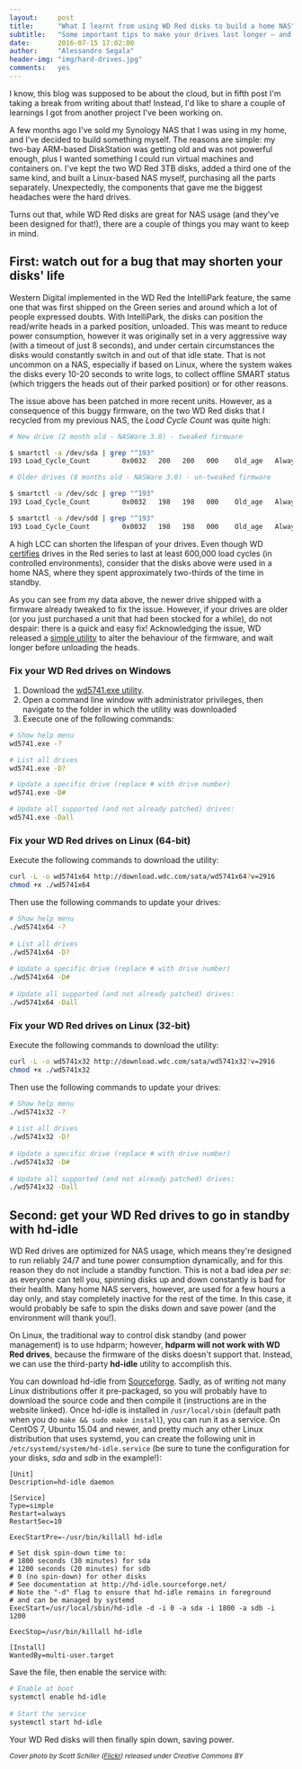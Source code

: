 ```yaml
---
layout:     post
title:      "What I learnt from using WD Red disks to build a home NAS"
subtitle:   "Some important tips to make your drives last longer — and how to spin them down automatically on Linux"
date:       2016-07-15 17:02:00
author:     "Alessandro Segala"
header-img: "img/hard-drives.jpg"
comments:   yes
---
```


I know, this blog was supposed to be about the cloud, but in fifth post I'm taking a break from writing about that! Instead, I'd like to share a couple of learnings I got from another project I've been working on.

A few months ago I've sold my Synology NAS that I was using in my home, and I've decided to build something myself. The reasons are simple: my two-bay ARM-based DiskStation was getting old and was not powerful enough, plus I wanted something I could run virtual machines and containers on. I've kept the two WD Red 3TB disks, added a third one of the same kind, and built a Linux-based NAS myself, purchasing all the parts separately. Unexpectedly, the components that gave me the biggest headaches were the hard drives.

Turns out that, while WD Red disks are great for NAS usage (and they've been designed for that!), there are a couple of things you may want to keep in mind.

## First: watch out for a bug that may shorten your disks' life

Western Digital implemented in the WD Red the IntelliPark feature, the same one that was first shipped on the Green series and around which a lot of people expressed doubts. With IntelliPark, the disks can position the read/write heads in a parked position, unloaded. This was meant to reduce power consumption, however it was originally set in a very aggressive way (with a timeout of just 8 seconds), and under certain circumstances the disks would constantly switch in and out of that idle state. That is not uncommon on a NAS, especially if based on Linux, where the system wakes the disks every 10-20 seconds to write logs, to collect offline SMART status (which triggers the heads out of their parked position) or for other reasons.

The issue above has been patched in more recent units. However, as a consequence of this buggy firmware, on the two WD Red disks that I recycled from my previous NAS, the *Load Cycle Count* was quite high:

````bash
# New drive (2 month old - NASWare 3.0) - tweaked firmware

$ smartctl -a /dev/sda | grep "^193"
193 Load_Cycle_Count        0x0032   200   200   000    Old_age   Always       -       387

# Older drives (8 months old - NASWare 3.0) - un-tweaked firmware

$ smartctl -a /dev/sdc | grep "^193"
193 Load_Cycle_Count        0x0032   198   198   000    Old_age   Always       -       7070

$ smartctl -a /dev/sdd | grep "^193"
193 Load_Cycle_Count        0x0032   198   198   000    Old_age   Always       -       7086 
````

A high LCC can shorten the lifespan of your drives. Even though WD [certifies](http://www.wdc.com/wdproducts/library/SpecSheet/ENG/2879-800002.pdf) drives in the Red series to last at least 600,000 load cycles (in controlled environments), consider that the disks above were used in a home NAS, where they spent approximately two-thirds of the time in standby.

As you can see from my data above, the newer drive shipped with a firmware already tweaked to fix the issue. However, if your drives are older (or you just purchased a unit that had been stocked for a while), do not despair: there is a quick and easy fix! Acknowledging the issue, WD released a [simple utility](http://supportdownloads.wdc.com/downloads.aspx?DL) to alter the behaviour of the firmware, and wait longer before unloading the heads.

### Fix your WD Red drives on Windows

1. Download the [wd5741.exe utility](http://download.wdc.com/sata/wd5741.exe).
2. Open a command line window with administrator privileges, then navigate to the folder in which the utility was downloaded
3. Execute one of the following commands:

````sh
# Show help menu
wd5741.exe -?

# List all drives
wd5741.exe -D?

# Update a specific drive (replace # with drive number)
wd5741.exe -D#

# Update all supported (and not already patched) drives:
wd5741.exe -Dall
````

### Fix your WD Red drives on Linux (64-bit)

Execute the following commands to download the utility:

````bash
curl -L -o wd5741x64 http://download.wdc.com/sata/wd5741x64?v=2916
chmod +x ./wd5741x64
````

Then use the following commands to update your drives:

````bash
# Show help menu
./wd5741x64 -?
    
# List all drives
./wd5741x64 -D?
    
# Update a specific drive (replace # with drive number)
./wd5741x64 -D#
    
# Update all supported (and not already patched) drives:
./wd5741x64 -Dall
````

### Fix your WD Red drives on Linux (32-bit)

Execute the following commands to download the utility:

````bash
curl -L -o wd5741x32 http://download.wdc.com/sata/wd5741x32?v=2916
chmod +x ./wd5741x32
````

Then use the following commands to update your drives:

````bash
# Show help menu
./wd5741x32 -?
    
# List all drives
./wd5741x32 -D?
    
# Update a specific drive (replace # with drive number)
./wd5741x32 -D#
    
# Update all supported (and not already patched) drives:
./wd5741x32 -Dall
````

## Second: get your WD Red drives to go in standby with hd-idle

WD Red drives are optimized for NAS usage, which means they're designed to run reliably 24/7 and tune power consumption dynamically, and for this reason they do not include a standby function. This is not a bad idea *per se*: as everyone can tell you, spinning disks up and down constantly is bad for their health.  Many home NAS servers, however, are used for a few hours a day only, and stay completely inactive for the rest of the time. In this case, it would probably be safe to spin the disks down and save power (and the environment will thank you!).

On Linux, the traditional way to control disk standby (and power management) is to use hdparm; however, **hdparm will not work with WD Red drives**, because the firmware of the disks doesn't support that. Instead, we can use the third-party **hd-idle** utility to accomplish this.

You can download hd-idle from [Sourceforge](http://hd-idle.sourceforge.net/). Sadly, as of writing not many Linux distributions offer it pre-packaged, so you will probably have to download the source code and then compile it (instructions are in the website linked). Once hd-idle is installed in `/usr/local/sbin` (default path when you do `make && sudo make install`), you can run it as a service. On CentOS 7, Ubuntu 15.04 and newer, and pretty much any other Linux distribution that uses systemd, you can create the following unit in `/etc/systemd/system/hd-idle.service` (be sure to tune the configuration for your disks, *sda* and *sdb* in the example!):

````systemd
[Unit]
Description=hd-idle daemon

[Service]
Type=simple
Restart=always
RestartSec=10

ExecStartPre=-/usr/bin/killall hd-idle

# Set disk spin-down time to:
# 1800 seconds (30 minutes) for sda
# 1200 seconds (20 minutes) for sdb
# 0 (no spin-down) for other disks
# See documentation at http://hd-idle.sourceforge.net/
# Note the "-d" flag to ensure that hd-idle remains in foreground 
# and can be managed by systemd
ExecStart=/usr/local/sbin/hd-idle -d -i 0 -a sda -i 1800 -a sdb -i 1200 

ExecStop=/usr/bin/killall hd-idle

[Install]
WantedBy=multi-user.target
````

Save the file, then enable the service with:

````bash
# Enable at boot
systemctl enable hd-idle
    
# Start the service
systemctl start hd-idle
````

Your WD Red disks will then finally spin down, saving power.

<small>*Cover photo by Scott Schiller ([Flickr](https://flic.kr/p/buWBL3)) released under Creative Commons BY*</small>
